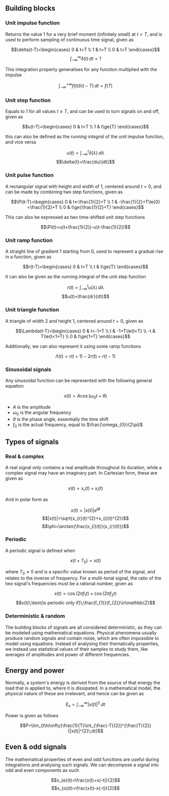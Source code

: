 ## Building blocks

### Unit impulse function

Returns the value 1 for a very brief moment (infinitely small) at $t=T$, and is used to perform sampling of continuous time signal, given as

$$\delta(t-T)=\begin{cases}
0 & t<T \\
1 & t=T \\
0 & t>T
\end{cases}$$
$$\int_{-\infty}^{\infty}{\delta(t)\,dt}=1$$

This integration property generalises for any function multiplied with the impulse

$$\int_{-\infty}^{+\infty}{f(t)\delta(t-T)\,dt}=f(T)$$

### Unit step function

Equals to 1 for all values $t\ge{T}$, and can be used to turn signals on and off, given as

$$u(t-T)=\begin{cases}
0 & t<T \\
1 & t\ge{T}
\end{cases}$$

this can also be defined as the *running integral* of the unit impulse function, and vice versa

$$u(t)=\int_{-\infty}^{t}{\delta(\lambda)}\;d\lambda$$
$$\delta{t}=\frac{du}{dt}$$

### Unit pulse function

A rectangular signal with height and width of 1, centered around $t=0$, and can be made by combining two step functions, given as

$$\Pi(t-T)=\begin{cases}
0 & t<-\frac{1}{2}+T \\
1 & -\frac{1}{2}+T\le{0}<\frac{1}{2}+T \\
0 & t\ge{\frac{1}{2}+T}
\end{cases}$$

This can also be expressed as two time-shifted unit step functions

$$\Pi(t)=u(t+\frac{1}{2})-u(t-\frac{1}{2})$$

### Unit ramp function

A straight line of gradient 1 starting from 0, used to represent a gradual rise in a function, given as

$$r(t-T)=\begin{cases}
0 & t<T \\
t & t\ge{T}
\end{cases}$$

It can also be given as the running integral of the unit step function

$$r(t)=\int_{-\infty}^{t}{u(\lambda)\;d\lambda}$$
$$u(t)=\frac{dr}{dt}$$

### Unit triangle function

A triangle of width 2 and height 1, centered around $t=0$, given as

$$\Lambda(t-T)=\begin{cases}
0 & t<-1+T \\
t & -1+T\le{t<T} \\
-t & T\le{t<1+T} \\
0 & t\ge{1+T}
\end{cases}$$

Additionally, we can also represent it using some ramp functions

$$\Lambda(t)=r(t+1)-2r(t)+r(t-1)$$

### Sinusoidal signals

Any sinusoidal function can be represented with the following general equation

$$x(t)=A\cos{(\omega_{0}{t}+\theta)}$$

- $A$ is the amplitude
- $\omega_{0}$ is the angular frequency
- $\theta$ is the phase angle, essentially the time shift
- $f_{0}$ is the actual frequency, equal to $\frac{\omega_{0}}{2\pi}$

## Types of signals

### Real & complex

A real signal only contains a real amplitude throughout its duration, while a complex signal may have an imaginary part. In Cartesian form, these are given as

$$x(t)=x_{r}(t)+x_{i}(t)$$

And in polar form as

$$x(t)=|x(t)|e^{j\phi}$$
$$|x(t)|=\sqrt{x_{r}(t)^{2}+x_{i}(t)^{2}}$$
$$\phi=\arctan{\frac{x_{i}(t)}{x_{r}(t)}}$$

### Periodic

A periodic signal is defined when

$$x(t+T_{0})=x(t)$$

where $T_{0}\ne{0}$ and is a specific value known as period of the signal, and relates to the inverse of frequency. For a multi-tonal signal, the ratio of the two signal's frequencies must be a rational number, given as

$$x(t)=\cos(2\pi{f_{1}}t)+\cos(2\pi{f_{2}}t)$$
$$x(t)\;\text{is periodic only if}\;\frac{f_{1}}{f_{2}}\in\mathbb{Z}$$

### Deterministic & random

The building blocks of signals are all considered deterministic, as they can be modeled using mathematical equations. Physical phenomena usually produce random signals and contain noise, which are often impossible to model using equations. Instead of analysing their thematically properties, we instead use statistical values of their samples to study them, like averages of amplitudes and power of different frequencies.

## Energy and power

Normally, a system's energy is derived from the source of that energy the load that is applied to, where it is dissipated. In a mathematical model, the physical nature of these are irrelevant, and hence can be given as

$$E_{x}=\int_{-\infty}^{\infty}{|x(t)|^{2}\;dt}$$

Power is given as follows

$$P=\lim_{t\to\infty}\frac{1}{T}\int_{\frac{-T}{2}}^{\frac{T}{2}}{|x(t)|^{2}\;dt}$$

## Even & odd signals

The mathematical properties of even and odd functions are useful during integrations and analysing such signals. We can decompose a signal into odd and even components as such

$$x_{e}(t)=\frac{x(t)+x(-t)}{2}$$
$$x_{o}(t)=\frac{x(t)-x(-t)}{2}$$
